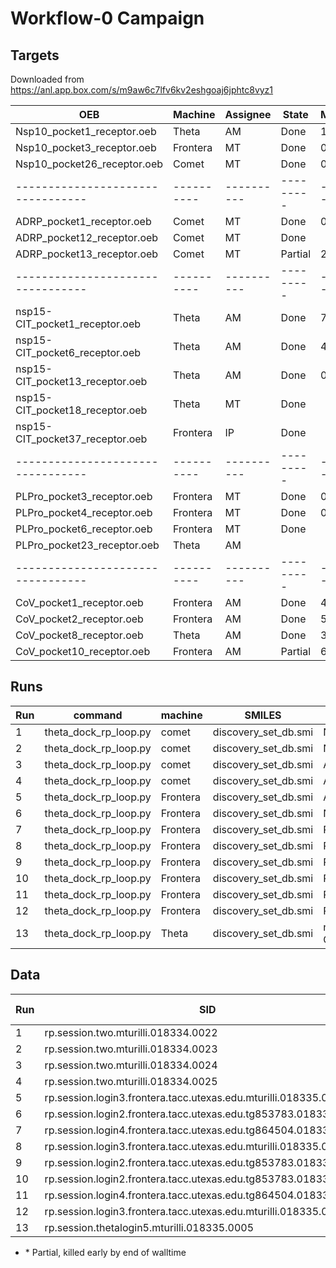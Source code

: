 # Workflow-0 Campaign

## Targets

Downloaded from https://anl.app.box.com/s/m9aw6c7lfv6kv2eshgoaj6jphtc8vyz1

| OEB                             | Machine  | Assignee | State   | Missing |
|---------------------------------|----------|----------|---------|---------|
| Nsp10_pocket1_receptor.oeb      | Theta    | AM       | Done    |   1.6 % |
| Nsp10_pocket3_receptor.oeb      | Frontera | MT       | Done    |   0.1 % |
| Nsp10_pocket26_receptor.oeb     | Comet    | MT       | Done    |   0.1 % |
|---------------------------------|----------|----------|---------|---------|
| ADRP_pocket1_receptor.oeb       | Comet    | MT       | Done    |   0.1 % |
| ADRP_pocket12_receptor.oeb      | Comet    | MT       | Done    |         |
| ADRP_pocket13_receptor.oeb      | Comet    | MT       | Partial |  28.4 % |
|---------------------------------|----------|----------|---------|---------|
| nsp15-CIT_pocket1_receptor.oeb  | Theta    | AM       | Done    |   7.6 % |
| nsp15-CIT_pocket6_receptor.oeb  | Theta    | AM       | Done    |   4.3 % |
| nsp15-CIT_pocket13_receptor.oeb | Theta    | AM       | Done    |   0.1 % |
| nsp15-CIT_pocket18_receptor.oeb | Theta    | MT       | Done    |         |
| nsp15-CIT_pocket37_receptor.oeb | Frontera | IP       | Done    |         |
|---------------------------------|----------|----------|---------|---------|
| PLPro_pocket3_receptor.oeb      | Frontera | MT       | Done    |   0.1 % |
| PLPro_pocket4_receptor.oeb      | Frontera | MT       | Done    |   0.1 % |
| PLPro_pocket6_receptor.oeb      | Frontera | MT       | Done    |         |
| PLPro_pocket23_receptor.oeb     | Theta    | AM       |         |         |
|---------------------------------|----------|----------|---------|---------|
| CoV_pocket1_receptor.oeb        | Frontera | AM       | Done    |   4.4 % |
| CoV_pocket2_receptor.oeb        | Frontera | AM       | Done    |   5.4 % |
| CoV_pocket8_receptor.oeb        | Theta    | AM       | Done    |   3.9 % |
| CoV_pocket10_receptor.oeb       | Frontera | AM       | Partial |  67.9 % |


## Runs

| Run | command                    | machine  | SMILES               | OEB                              |
|-----|----------------------------|----------|----------------------|----------------------------------|
| 1   | theta_dock_rp_loop.py      | comet    | discovery_set_db.smi | Nsp10_pocket26_receptor.oeb      |
| 2   | theta_dock_rp_loop.py      | comet    | discovery_set_db.smi | Nsp10_pocket26_receptor.oeb      |
| 3   | theta_dock_rp_loop.py      | comet    | discovery_set_db.smi | ADRP_pocket1_receptor.oeb        |
| 4   | theta_dock_rp_loop.py      | comet    | discovery_set_db.smi | ADRP_pocket1_receptor.oeb        |
| 5   | theta_dock_rp_loop.py      | Frontera | discovery_set_db.smi | ADRP_pocket13_receptor.oeb       |
| 6   | theta_dock_rp_loop.py      | Frontera | discovery_set_db.smi | Nsp10_pocket3_receptor.oeb       |
| 7   | theta_dock_rp_loop.py      | Frontera | discovery_set_db.smi | PLPro_pocket3_receptor.oeb       |
| 8   | theta_dock_rp_loop.py      | Frontera | discovery_set_db.smi | PLPro_pocket4_receptor.oeb       |
| 9   | theta_dock_rp_loop.py      | Frontera | discovery_set_db.smi | PLPro_pocket6_receptor.oeb       |
| 10  | theta_dock_rp_loop.py      | Frontera | discovery_set_db.smi | PLPro_pocket6_receptor.oeb       |
| 11  | theta_dock_rp_loop.py      | Frontera | discovery_set_db.smi | PLPro_pocket3_receptor.oeb       |
| 12  | theta_dock_rp_loop.py      | Frontera | discovery_set_db.smi | PLPro_pocket4_receptor.oeb       |
| 13  | theta_dock_rp_loop.py      | Theta    | discovery_set_db.smi | nsp15-CIT_pocket18_receptor.oeb  |


## Data

| Run | SID                                                               | Idx    | # pilots | task/pilot | # Idx  |
|-----|-------------------------------------------------------------------|--------|----------|------------|--------|
| 1   | rp.session.two.mturilli.018334.0022                               | 0      | 2        | 50         | 2000   |
| 2   | rp.session.two.mturilli.018334.0023                               | 200000 | 2        | 50         | 2000   |
| 3   | rp.session.two.mturilli.018334.0024                               | 0      | 2        | 50         | 2000   |
| 4   | rp.session.two.mturilli.018334.0025                               | 200000 | 2        | 50         | 2000   |
| 5   | rp.session.login3.frontera.tacc.utexas.edu.mturilli.018335.0000\* | 0      | 1        | 4          | 80000  |
| 6   | rp.session.login2.frontera.tacc.utexas.edu.tg853783.018335.0000\* | 0      | 1        | 4          | 80000  |
| 7   | rp.session.login4.frontera.tacc.utexas.edu.tg864504.018335.0000   | 0      | 1        | 4          | 40000  |
| 8   | rp.session.login3.frontera.tacc.utexas.edu.mturilli.018335.0003   | 0      | 1        | 4          | 40000  |
| 9   | rp.session.login2.frontera.tacc.utexas.edu.tg853783.018335.0001   | 0      | 1        | 4          | 40000  |
| 10  | rp.session.login2.frontera.tacc.utexas.edu.tg853783.018335.0002   | 160000 | 1        | 4          | 40000  |
| 11  | rp.session.login4.frontera.tacc.utexas.edu.tg864504.018335.0001   | 160000 | 1        | 4          | 40000  |
| 12  | rp.session.login3.frontera.tacc.utexas.edu.mturilli.018335.0004   | 160000 | 1        | 4          | 40000  |
| 13  | rp.session.thetalogin5.mturilli.018335.0005                       | 0      | 1        | 128        | 2500   |

* \* Partial, killed early by end of walltime
